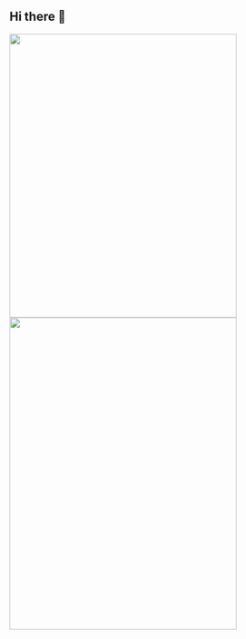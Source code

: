 ## Hi there 👋

<!--
**chris-sooseok/chris-sooseok** is a ✨ _special_ ✨ repository because its `README.md` (this file) appears on your GitHub profile.

Here are some ideas to get you started:

- 🔭 I’m currently working on ...
- 🌱 I’m currently learning ...
- 👯 I’m looking to collaborate on ...
- 🤔 I’m looking for help with ...
- 💬 Ask me about ...
- 📫 How to reach me: ...
- 😄 Pronouns: ...
- ⚡ Fun fact: ...

[![Readme Card](https://github-readme-stats.vercel.app/api/pin/?username=anuraghazra&repo=github-readme-stats)](https://github.com/anuraghazra/github-readme-stats)
-->

<img height=500 width=400 padding=0 margin=0 src="https://github-readme-stats.vercel.app/api/top-langs/?username=chris-sooseok&hide_progress=true"/> <img height=550 width=400 padding=0 margin=0 src="https://github-readme-stats.vercel.app/api?username=chris-sooseok"/>
